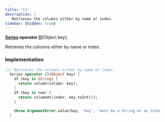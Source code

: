 ```yaml
---
title: "[]"
description: |
   Retrieves the columns either by name or index.
sidebar: {hidden: true}
---
```

<span class="dart-code"><strong>[Series] operator []</strong>(<span class="nobr">Object key</span>);</span>

 Retrieves the columns either by name or index.
### Implementation
```dart
/// Retrieves the columns either by name or index.
  Series operator [](Object key) {
    if (key is String) {
      return column(column: key);
    }
    if (key is num) {
      return columnAt(index: key.toInt());
    }

    throw ArgumentError.value(key, 'key', 'must be a String or an integer');
  }
```

[Series]: /reference/classes/series